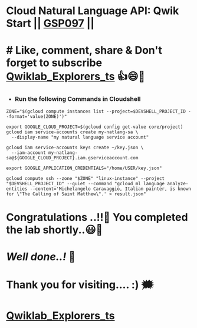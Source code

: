 # Cloud Natural Language API: Qwik Start || [GSP097](https://www.cloudskillsboost.google/course_templates/667/labs/461608) ||

# # Like, comment, share & Don't forget to subscribe [Qwiklab_Explorers_ts](https://youtube.com/@titashshil?si=RgamNu1dc9jVIbJN) 👍😄🤝

* ### Run the following Commands in Cloudshell
```
ZONE="$(gcloud compute instances list --project=$DEVSHELL_PROJECT_ID --format='value(ZONE)')"

export GOOGLE_CLOUD_PROJECT=$(gcloud config get-value core/project)
gcloud iam service-accounts create my-natlang-sa \
  --display-name "my natural language service account"

gcloud iam service-accounts keys create ~/key.json \
  --iam-account my-natlang-sa@${GOOGLE_CLOUD_PROJECT}.iam.gserviceaccount.com

export GOOGLE_APPLICATION_CREDENTIALS="/home/USER/key.json"

gcloud compute ssh --zone "$ZONE" "linux-instance" --project "$DEVSHELL_PROJECT_ID" --quiet --command "gcloud ml language analyze-entities --content='Michelangelo Caravaggio, Italian painter, is known for \"The Calling of Saint Matthew\".' > result.json"
```

# Congratulations ..!!🎉  You completed the lab shortly..😃💯

# *Well done..!* 👏

# Thank you for visiting.... :) 🗯️

# [Qwiklab_Explorers_ts](https://youtube.com/@titashshil?si=RgamNu1dc9jVIbJN)
